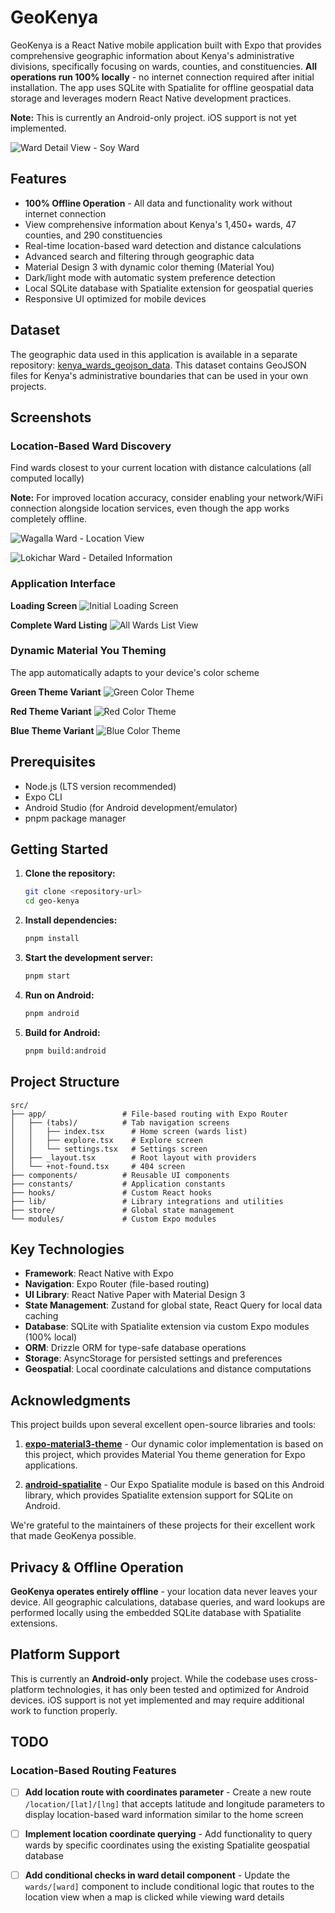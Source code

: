 # GeoKenya

GeoKenya is a React Native mobile application built with Expo that provides comprehensive geographic information about Kenya's administrative divisions, specifically focusing on wards, counties, and constituencies. **All operations run 100% locally** - no internet connection required after initial installation. The app uses SQLite with Spatialite for offline geospatial data storage and leverages modern React Native development practices.

**Note:** This is currently an Android-only project. iOS support is not yet implemented.

![Ward Detail View - Soy Ward](https://github.com/tigawanna/geo-kenya/raw/4bab15a993660254634b55b58a34fd6e71a08072/docs/soy-ward.jpg)

## Features

- **100% Offline Operation** - All data and functionality work without internet connection
- View comprehensive information about Kenya's 1,450+ wards, 47 counties, and 290 constituencies
- Real-time location-based ward detection and distance calculations
- Advanced search and filtering through geographic data
- Material Design 3 with dynamic color theming (Material You)
- Dark/light mode with automatic system preference detection
- Local SQLite database with Spatialite extension for geospatial queries
- Responsive UI optimized for mobile devices

## Dataset

The geographic data used in this application is available in a separate repository: [kenya_wards_geojson_data](https://github.com/tigawanna/kenya_wards_geojson_data). This dataset contains GeoJSON files for Kenya's administrative boundaries that can be used in your own projects.

## Screenshots

### Location-Based Ward Discovery
Find wards closest to your current location with distance calculations (all computed locally)

**Note:** For improved location accuracy, consider enabling your network/WiFi connection alongside location services, even though the app works completely offline.

![Wagalla Ward - Location View](https://github.com/tigawanna/geo-kenya/raw/4bab15a993660254634b55b58a34fd6e71a08072/docs/wagalla-ward.jpg)

![Lokichar Ward - Detailed Information](https://github.com/tigawanna/geo-kenya/raw/4bab15a993660254634b55b58a34fd6e71a08072/docs/lokchar-ward.jpg)

### Application Interface

**Loading Screen**
![Initial Loading Screen](https://github.com/tigawanna/geo-kenya/raw/4bab15a993660254634b55b58a34fd6e71a08072/docs/loading-screen.jpg)

**Complete Ward Listing**
![All Wards List View](https://github.com/tigawanna/geo-kenya/raw/master/docs/list-all-view.jpg)

### Dynamic Material You Theming
The app automatically adapts to your device's color scheme

**Green Theme Variant**
![Green Color Theme](https://github.com/tigawanna/geo-kenya/raw/4bab15a993660254634b55b58a34fd6e71a08072/docs/greenish-theme.jpg)

**Red Theme Variant**
![Red Color Theme](https://github.com/tigawanna/geo-kenya/raw/4bab15a993660254634b55b58a34fd6e71a08072/docs/red-theme.jpg)

**Blue Theme Variant**
![Blue Color Theme](https://github.com/tigawanna/geo-kenya/raw/master/docs/blueish-theme.jpg)

## Prerequisites

- Node.js (LTS version recommended)
- Expo CLI
- Android Studio (for Android development/emulator)
- pnpm package manager

## Getting Started

1. **Clone the repository:**

   ```bash
   git clone <repository-url>
   cd geo-kenya
   ```

2. **Install dependencies:**

   ```bash
   pnpm install
   ```

3. **Start the development server:**

   ```bash
   pnpm start
   ```

4. **Run on Android:**

   ```bash
   pnpm android
   ```

5. **Build for Android:**
   ```bash
   pnpm build:android
   ```

## Project Structure

```
src/
├── app/                 # File-based routing with Expo Router
│   ├── (tabs)/          # Tab navigation screens
│   │   ├── index.tsx      # Home screen (wards list)
│   │   ├── explore.tsx    # Explore screen
│   │   └── settings.tsx   # Settings screen
│   ├── _layout.tsx        # Root layout with providers
│   └── +not-found.tsx     # 404 screen
├── components/          # Reusable UI components
├── constants/           # Application constants
├── hooks/               # Custom React hooks
├── lib/                 # Library integrations and utilities
├── store/               # Global state management
└── modules/             # Custom Expo modules
```

## Key Technologies

- **Framework**: React Native with Expo
- **Navigation**: Expo Router (file-based routing)
- **UI Library**: React Native Paper with Material Design 3
- **State Management**: Zustand for global state, React Query for local data caching
- **Database**: SQLite with Spatialite extension via custom Expo modules (100% local)
- **ORM**: Drizzle ORM for type-safe database operations
- **Storage**: AsyncStorage for persisted settings and preferences
- **Geospatial**: Local coordinate calculations and distance computations

## Acknowledgments

This project builds upon several excellent open-source libraries and tools:

1. **[expo-material3-theme](https://github.com/pchmn/expo-material3-theme)** - Our dynamic color implementation is based on this project, which provides Material You theme generation for Expo applications.

2. **[android-spatialite](https://github.com/ev-map/android-spatialite)** - Our Expo Spatialite module is based on this Android library, which provides Spatialite extension support for SQLite on Android.

We're grateful to the maintainers of these projects for their excellent work that made GeoKenya possible.

## Privacy & Offline Operation

**GeoKenya operates entirely offline** - your location data never leaves your device. All geographic calculations, database queries, and ward lookups are performed locally using the embedded SQLite database with Spatialite extensions.

## Platform Support

This is currently an **Android-only** project. While the codebase uses cross-platform technologies, it has only been tested and optimized for Android devices. iOS support is not yet implemented and may require additional work to function properly.

## TODO

### Location-Based Routing Features

- [ ] **Add location route with coordinates parameter** - Create a new route `/location/[lat]/[lng]` that accepts latitude and longitude parameters to display location-based ward information similar to the home screen

- [ ] **Implement location coordinate querying** - Add functionality to query wards by specific coordinates using the existing Spatialite geospatial database

- [ ] **Add conditional checks in ward detail component** - Update the `wards/[ward]` component to include conditional logic that routes to the location view when a map is clicked while viewing ward details



